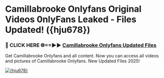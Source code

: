 # Camillabrooke Onlyfans Original Videos 0nlyFans Leaked - Files Updated! ({hju678})

<h3>🔴 CLICK HERE 🌐==►► <a href="https://tinyurl.com/ms9xzufz" rel="nofollow">Camillabrooke Onlyfans Updated Files</a></h3>

Get Camillabrooke Onlyfans and all content. Now you can access all videos and pictures of Camillabrooke Onlyfans. New Updated Files 2025!

[![{hju678}](https://i.imgur.com/PQ7UWWw.gif)](https://tinyurl.com/ms9xzufz)